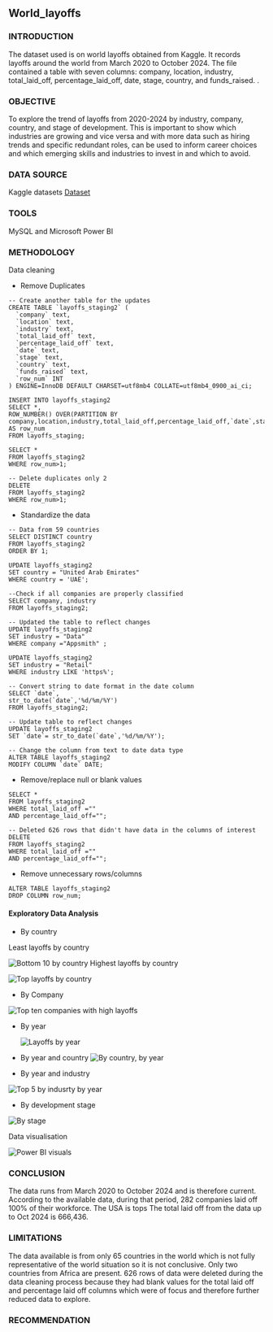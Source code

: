 ## World_layoffs
### INTRODUCTION

The dataset used is on world layoffs obtained from Kaggle. It records layoffs around the world from March 2020 to October 2024. The file contained a table with seven columns: company, location, industry, total_laid_off, percentage_laid_off, date, stage, country, and funds_raised.
.

### OBJECTIVE

To explore the trend of layoffs from 2020-2024 by industry, company, country, and stage of development.
This is important to show which industries are growing and vice versa and with more data such as hiring trends and specific redundant roles, can be used to inform career choices and which emerging skills and industries to invest in and which to avoid.

### DATA SOURCE

Kaggle datasets  [Dataset](https://www.kaggle.com/datasets/swaptr/layoffs-2022)

### TOOLS

MySQL and Microsoft Power BI

### METHODOLOGY

Data cleaning

- Remove Duplicates
```
-- Create another table for the updates
CREATE TABLE `layoffs_staging2` (
  `company` text,
  `location` text,
  `industry` text,
  `total_laid_off` text,
  `percentage_laid_off` text,
  `date` text,
  `stage` text,
  `country` text,
  `funds_raised` text,
  `row_num` INT
) ENGINE=InnoDB DEFAULT CHARSET=utf8mb4 COLLATE=utf8mb4_0900_ai_ci;
```
```
INSERT INTO layoffs_staging2
SELECT *,
ROW_NUMBER() OVER(PARTITION BY company,location,industry,total_laid_off,percentage_laid_off,`date`,stage,country,funds_raised) AS row_num
FROM layoffs_staging;

SELECT * 
FROM layoffs_staging2
WHERE row_num>1;

-- Delete duplicates only 2
DELETE 
FROM layoffs_staging2
WHERE row_num>1;
```
- Standardize the data
```
-- Data from 59 countries
SELECT DISTINCT country
FROM layoffs_staging2
ORDER BY 1;

UPDATE layoffs_staging2
SET country = "United Arab Emirates"
WHERE country = 'UAE';

--Check if all companies are properly classified
SELECT company, industry
FROM layoffs_staging2;

-- Updated the table to reflect changes
UPDATE layoffs_staging2
SET industry = "Data"
WHERE company ="Appsmith" ;

UPDATE layoffs_staging2
SET industry = "Retail"
WHERE industry LIKE 'https%';

-- Convert string to date format in the date column
SELECT `date`,
str_to_date(`date`,'%d/%m/%Y')
FROM layoffs_staging2;

-- Update table to reflect changes
UPDATE layoffs_staging2
SET `date`= str_to_date(`date`,'%d/%m/%Y');

-- Change the column from text to date data type
ALTER TABLE layoffs_staging2
MODIFY COLUMN `date` DATE;

```
- Remove/replace null or blank values
```--626 blank rows
SELECT * 
FROM layoffs_staging2
WHERE total_laid_off =""
AND percentage_laid_off="";

-- Deleted 626 rows that didn't have data in the columns of interest
DELETE
FROM layoffs_staging2
WHERE total_laid_off =""
AND percentage_laid_off="";
````
- Remove unnecessary rows/columns
```
ALTER TABLE layoffs_staging2
DROP COLUMN row_num;
```
#### Exploratory Data Analysis
- By country

Least layoffs by country

![Bottom 10 by country](https://github.com/user-attachments/assets/5223b6c2-33fc-426f-a566-407879efa581)
Highest layoffs by country

![Top layoffs by country](https://github.com/user-attachments/assets/e33fdf71-24ef-4c91-86a5-b7a4cea35792)

- By Company

![Top ten companies with high layoffs](https://github.com/user-attachments/assets/c6560b60-b86f-4702-b493-cad45dca3fec)

- By year

  ![Layoffs by year](https://github.com/user-attachments/assets/ab2be937-178c-4a42-b2a7-61a0ccd432fc)

- By year and country
![By country, by year](https://github.com/user-attachments/assets/6b0c0bcf-fc8b-458c-a19a-f6320cfb3c27)

- By year and industry

![Top 5 by indusrty by year ](https://github.com/user-attachments/assets/91624252-dd45-4a2d-be3e-3af408709c65)

- By development stage

 ![By stage](https://github.com/user-attachments/assets/cee7c199-ab57-4edc-810d-1a4dbf349050)

Data visualisation

![Power BI visuals](https://github.com/user-attachments/assets/f168884d-3261-4d7e-8328-9915429e50a5)

### CONCLUSION

The data runs from March 2020 to October 2024 and is therefore current.
According to the available data, during that period, 282 companies laid off 100% of their workforce.
The USA is tops
The total laid off from the data up to Oct 2024 is 666,436.

### LIMITATIONS
The data available is from only 65 countries in the world which is not fully representative of the world situation so it is not conclusive. Only two countries from Africa are present.
626 rows of data were deleted during the data cleaning process because they had blank values for the total laid off and percentage laid off columns which were of focus and therefore further reduced data to explore.

### RECOMMENDATION

